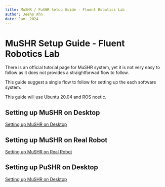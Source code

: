 ```yaml
---
title: MuSHR / PuSHR Setup Guide - Fluent Robotics Lab
author: Jeeho Ahn
date: Jan. 2024
---
```


# MuSHR Setup Guide - Fluent Robotics Lab

There is an official tutorial page for MuSHR system, yet it is not very easy to follow as it does not provides a straightforwad flow to follow.

This guide suggest a single flow to follow for setting up the each software system.

This guide will use Ubuntu 20.04 and ROS noetic.

## Setting up MuSHR on Desktop
[Setting up MuSHR on Desktop](mushr_desktop_setup.md)

## Setting up MuSHR on Real Robot
[Setting up MuSHR on Real Robot](mushr_onboard_setup.md)

## Setting up PuSHR on Desktop
[Setting up MuSHR on Desktop](pushr_desktop_setup.md)

